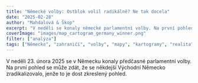 ```yaml
---
title: "Německé volby: Ostblok volil radikálně? Ne tak docela"
date: "2025-02-28"
author: "Mahdalová & Škop"
excerpt: "V neděli se konaly německé parlamentní volby. Na první pohled se může zdát, že se někdejší Východní Německo zradikalizovalo, jenže to je dost zkreslený pohled."
coverImage: "images/map_cartogram_germany_winner.png"
filter: ["analýza"]
tags: ["Německo", "zahraničí", "volby", "mapy", "kartogramy", "realita"]
---
```


V neděli 23. února 2025 se v Německu konaly předčasné parlamentní volby. Na první pohled se může zdát, že se někdejší Východní Německo zradikalizovalo, jenže to je dost zkreslený pohled.

<ScrollyTelling yamlFile="scrollytelling.yaml" />
